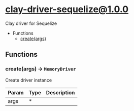 # clay-driver-sequelize@1.0.0

Clay driver for Sequelize

+ Functions
  + [create(args)](#clay-driver-sequelize-function-create)

## Functions

<a class='md-heading-link' name="clay-driver-sequelize-function-create" ></a>

### create(args) -> `MemoryDriver`

Create driver instance

| Param | Type | Description |
| ----- | --- | -------- |
| args | * |  |






